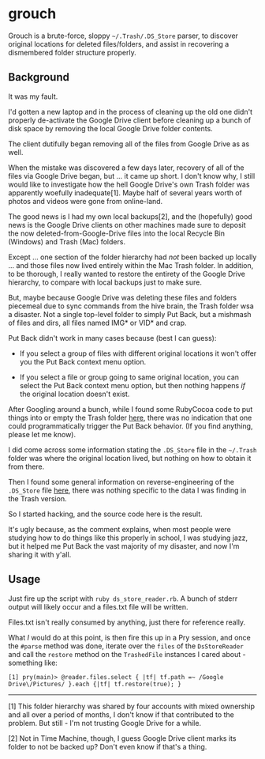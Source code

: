 # grouch

Grouch is a brute-force, sloppy `~/.Trash/.DS_Store` parser, to discover
original locations for deleted files/folders, and assist in recovering
a dismembered folder structure properly.

## Background

It was my fault.

I'd gotten a new laptop and in the process of cleaning up the old one
didn't properly de-activate the Google Drive client before cleaning up
a bunch of disk space by removing the local Google Drive folder contents.

The client dutifully began removing all of the files from Google Drive as
as well.

When the mistake was discovered a few days later, recovery of all of the 
files via Google Drive began, but ... it came up short. I don't know why,
I still would like to investigate how the hell Google Drive's own Trash
folder was apparently woefully inadequate[1]. Maybe half of several years
worth of photos and videos were gone from online-land.

The good news is I had my own local backups[2], and the (hopefully) good 
news is the Google Drive clients on other machines made sure to deposit
the now deleted-from-Google-Drive files into the local Recycle Bin 
(Windows) and Trash (Mac) folders.

Except ... one section of the folder hierarchy had *not* been backed up
locally ... and those files now lived entirely within the Mac Trash 
folder. In addition, to be thorough, I really wanted to restore the 
entirety of the Google Drive hierarchy, to compare with local backups 
just to make sure.

But, maybe because Google Drive was deleting these files and folders 
piecemeal due to sync commands from the hive brain, the Trash folder 
wsa a disaster. Not a single top-level folder to simply Put Back, but
a mishmash of files and dirs, all files named IMG* or VID* and crap.

Put Back didn't work in many cases because (best I can guess):

- If you select a group of files with different original locations
  it won't offer you the Put Back context menu option.

- If you select a file or group going to same original location, you
  can select the Put Back context menu option, but then nothing 
  happens _if_ the original location doesn't exist.

After Googling around a bunch, while I found some RubyCocoa code to
put things into or empty the Trash folder [here](https://github.com/semaperepelitsa/osx-trash/), 
there was no indication that one could programmatically trigger the
Put Back behavior. (If you find anything, please let me know).

I did come across some information stating the `.DS_Store` file 
in the `~/.Trash` folder was where the original location lived, but
nothing on how to obtain it from there. 

Then I found some general information on reverse-engineering of the
`.DS_Store` file [here](http://search.cpan.org/~wiml/Mac-Finder-DSStore/DSStoreFormat.pod),
there was nothing specific to the data I was finding in the Trash
version.

So I started hacking, and the source code here is the result.

It's ugly because, as the comment explains, when most people were 
studying how to do things like this properly in school, I was 
studying jazz, but it helped me Put Back the vast majority of my
disaster, and now I'm sharing it with y'all.

## Usage

Just fire up the script with `ruby ds_store_reader.rb`. A bunch of
stderr output will likely occur and a files.txt file will be 
written. 

Files.txt isn't really consumed by anything, just there for 
reference really. 

What _I_ would do at this point, is then fire this up in a Pry
session, and once the `#parse` method was done, iterate over the
`files` of the `DsStoreReader` and call the `restore` method on
the `TrashedFile` instances I cared about - something like:
```
[1] pry(main)> @reader.files.select { |tf| tf.path =~ /Google Drive\/Pictures/ }.each {|tf| tf.restore(true); }
```

---


[1] This folder hierarchy was shared by four accounts with mixed ownership
and all over a period of months, I don't know if that contributed to the 
problem. But still - I'm not trusting Google Drive for a while.

[2] Not in Time Machine, though, I guess Google Drive client marks its
folder to not be backed up? Don't even know if that's a thing.
